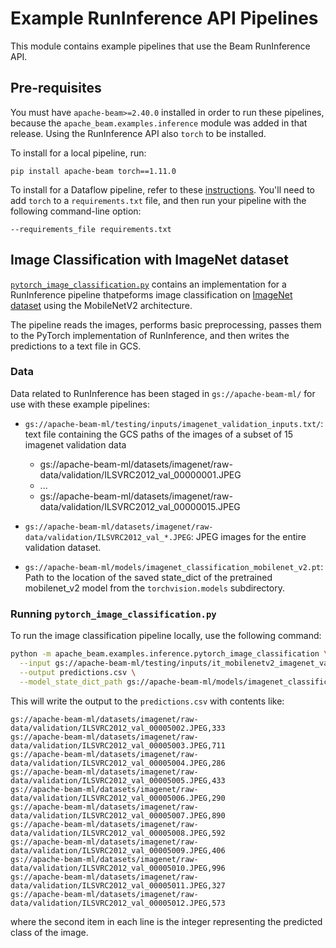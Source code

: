 <!--
    Licensed to the Apache Software Foundation (ASF) under one
    or more contributor license agreements.  See the NOTICE file
    distributed with this work for additional information
    regarding copyright ownership.  The ASF licenses this file
    to you under the Apache License, Version 2.0 (the
    "License"); you may not use this file except in compliance
    with the License.  You may obtain a copy of the License at

      http://www.apache.org/licenses/LICENSE-2.0

    Unless required by applicable law or agreed to in writing,
    software distributed under the License is distributed on an
    "AS IS" BASIS, WITHOUT WARRANTIES OR CONDITIONS OF ANY
    KIND, either express or implied.  See the License for the
    specific language governing permissions and limitations
    under the License.
-->

# Example RunInference API Pipelines

This module contains example pipelines that use the Beam RunInference
API. <!---TODO: Add link to full documentation on Beam website when it's published.-->

## Pre-requisites

You must have `apache-beam>=2.40.0` installed in order to run these pipelines,
because the `apache_beam.examples.inference` module was added in that release.
Using the RunInference API also `torch` to be installed. 

To install for a local pipeline, run:
```
pip install apache-beam torch==1.11.0
```

To install for a Dataflow pipeline, refer to these
[instructions](https://beam.apache.org/documentation/sdks/python-pipeline-dependencies/#pypi-dependencies).
You'll need to add `torch` to a `requirements.txt` file, and then run your
pipeline with the following command-line option:
```
--requirements_file requirements.txt
```

<!---
TODO: Add link to full documentation on Beam website when it's published.

i.e. "See the
[documentation](https://beam.apache.org/documentation/dsls/dataframes/overview/#pre-requisites)
for details."
-->

## Image Classification with ImageNet dataset

[`pytorch_image_classification.py`](./pytorch_image_classification.py) contains
an implementation for a RunInference pipeline thatpeforms image classification
on [ImageNet dataset](https://www.image-net.org/) using the MobileNetV2
architecture.

The pipeline reads the images, performs basic preprocessing, passes them to the
PyTorch implementation of RunInference, and then writes the predictions
to a text file in GCS.

### Data
Data related to RunInference has been staged in
`gs://apache-beam-ml/` for use with these example pipelines:

<!---
Add once benchmark test is released
- `gs://apache-beam-ml/testing/inputs/it_mobilenetv2_imagenet_validation_inputs.txt`:
  text file containing the GCS paths of the images of all 5000 imagenet validation data
    - gs://apache-beam-ml/datasets/imagenet/raw-data/validation/ILSVRC2012_val_00000001.JPEG
    - ...
    - gs://apache-beam-ml/datasets/imagenet/raw-data/validation/ILSVRC2012_val_00050000.JPEG
-->
- `gs://apache-beam-ml/testing/inputs/imagenet_validation_inputs.txt/`:
  text file containing the GCS paths of the images of a subset of 15 imagenet
  validation data
    - gs://apache-beam-ml/datasets/imagenet/raw-data/validation/ILSVRC2012_val_00000001.JPEG
    - ...
    - gs://apache-beam-ml/datasets/imagenet/raw-data/validation/ILSVRC2012_val_00000015.JPEG

- `gs://apache-beam-ml/datasets/imagenet/raw-data/validation/ILSVRC2012_val_*.JPEG`:
  JPEG images for the entire validation dataset.

- `gs://apache-beam-ml/models/imagenet_classification_mobilenet_v2.pt`: Path to
  the location of the saved state_dict of the pretrained mobilenet_v2 model
  from the `torchvision.models` subdirectory.

### Running `pytorch_image_classification.py`

To run the image classification pipeline locally, use the following command:
```sh
python -m apache_beam.examples.inference.pytorch_image_classification \
  --input gs://apache-beam-ml/testing/inputs/it_mobilenetv2_imagenet_validation_inputs.txt \
  --output predictions.csv \
  --model_state_dict_path gs://apache-beam-ml/models/imagenet_classification_mobilenet_v2.pt
```

This will write the output to the `predictions.csv` with contents like:
```
gs://apache-beam-ml/datasets/imagenet/raw-data/validation/ILSVRC2012_val_00005002.JPEG,333
gs://apache-beam-ml/datasets/imagenet/raw-data/validation/ILSVRC2012_val_00005003.JPEG,711
gs://apache-beam-ml/datasets/imagenet/raw-data/validation/ILSVRC2012_val_00005004.JPEG,286
gs://apache-beam-ml/datasets/imagenet/raw-data/validation/ILSVRC2012_val_00005005.JPEG,433
gs://apache-beam-ml/datasets/imagenet/raw-data/validation/ILSVRC2012_val_00005006.JPEG,290
gs://apache-beam-ml/datasets/imagenet/raw-data/validation/ILSVRC2012_val_00005007.JPEG,890
gs://apache-beam-ml/datasets/imagenet/raw-data/validation/ILSVRC2012_val_00005008.JPEG,592
gs://apache-beam-ml/datasets/imagenet/raw-data/validation/ILSVRC2012_val_00005009.JPEG,406
gs://apache-beam-ml/datasets/imagenet/raw-data/validation/ILSVRC2012_val_00005010.JPEG,996
gs://apache-beam-ml/datasets/imagenet/raw-data/validation/ILSVRC2012_val_00005011.JPEG,327
gs://apache-beam-ml/datasets/imagenet/raw-data/validation/ILSVRC2012_val_00005012.JPEG,573
```
where the second item in each line is the integer representing the predicted class of the
image.
